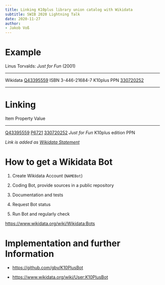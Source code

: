 ```yaml
---
title: Linking K10plus library union catalog with Wikidata
subtitle: SWIB 2020 Lightning Talk
date: 2020-11-27
author:
- Jakob Voß
---
```


# Example

Linus Torvalds: *Just for Fun* (2001)

----------- -----------------
Wikidata    [Q43395559]
ISBN        3-446-21684-7
K10plus PPN [330720252]
----------- -----------------

[Q43395559]: https://www.wikidata.org/wiki/Q43395559
[330720252]: https://opac.k10plus.de/DB=2.299/PPNSET?PPN=330720252
[P6721]: https://www.wikidata.org/wiki/Property:P6721

# Linking

Item           Property             Value
-------------- -------------------- ---------------
[Q43395559]    [P6721]              [330720252]
*Just for Fun* K10plus edition PPN  

*Link is added as [Wikidata Statement](http://www.wikidata.org/entity/statement/Q43395559-DE68AC74-B842-4400-A4B0-09B01C78F865)*

# How to get a Wikidata Bot

1. Create Wikidata Account (`NAMEBot`)

2. Coding Bot, provide sources in a public repository

3. Documentation and tests

4. Request Bot status

5. Run Bot and regularly check

<https://www.wikidata.org/wiki/Wikidata:Bots>

# Implementation and further Information

* <https://github.com/gbv/K10PlusBot>

* <https://www.wikidata.org/wiki/User:K10PlusBot>

